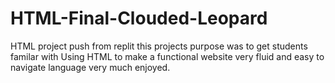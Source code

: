 # HTML-Final-Clouded-Leopard
HTML project push from replit 
this projects purpose was to get students familar with Using HTML to make a functional website very fluid and easy to navigate language very much enjoyed. 
